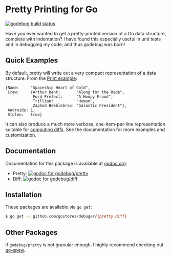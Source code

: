 Pretty Printing for Go
======================

[![godebug build status][ciimg]][ci]

Have you ever wanted to get a pretty-printed version of a Go data structure,
complete with indentation?  I have found this especially useful in unit tests
and in debugging my code, and thus godebug was born!

[ciimg]: https://travis-ci.org/kylelemons/godebug.svg?branch=master
[ci]:    https://travis-ci.org/kylelemons/godebug

Quick Examples
--------------

By default, pretty will write out a very compact representation of a data structure.
From the [Print example][printex]:

```
{Name:     "Spaceship Heart of Gold",
 Crew:     {Arthur Dent:       "Along for the Ride",
            Ford Prefect:      "A Hoopy Frood",
            Trillian:          "Human",
            Zaphod Beeblebrox: "Galactic President"},
 Androids: 1,
 Stolen:   true}
```

It can also produce a much more verbose, one-item-per-line representation suitable for
[computing diffs][diffex].  See the documentation for more examples and customization.

[printex]: https://godoc.org/github.com/gostores/debuger/pretty#example-Print
[diffex]:  https://godoc.org/github.com/gostores/debuger/pretty#example-Compare

Documentation
-------------

Documentation for this package is available at [godoc.org][doc]:

 * Pretty: [![godoc for godebug/pretty][prettyimg]][prettydoc]
 * Diff:   [![godoc for godebug/diff][diffimg]][diffdoc]

[doc]:       https://godoc.org/
[prettyimg]: https://godoc.org/github.com/gostores/debuger/pretty?status.png
[prettydoc]: https://godoc.org/github.com/gostores/debuger/pretty
[diffimg]:   https://godoc.org/github.com/gostores/debuger/diff?status.png
[diffdoc]:   https://godoc.org/github.com/gostores/debuger/diff

Installation
------------

These packages are available via `go get`:

```bash
$ go get -u github.com/gostores/debuger/{pretty,diff}
```

Other Packages
--------------

If `godebug/pretty` is not granular enough, I highly recommend
checking out [go-spew][spew].

[spew]: http://godoc.org/github.com/davecgh/go-spew/spew
